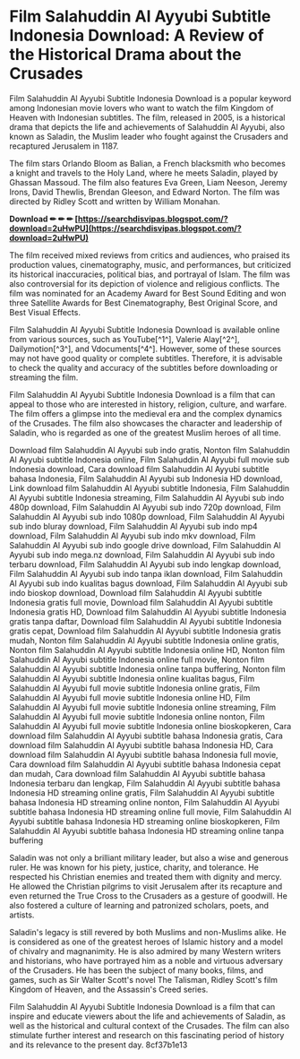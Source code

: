 
 
# Film Salahuddin Al Ayyubi Subtitle Indonesia Download: A Review of the Historical Drama about the Crusades
  
Film Salahuddin Al Ayyubi Subtitle Indonesia Download is a popular keyword among Indonesian movie lovers who want to watch the film Kingdom of Heaven with Indonesian subtitles. The film, released in 2005, is a historical drama that depicts the life and achievements of Salahuddin Al Ayyubi, also known as Saladin, the Muslim leader who fought against the Crusaders and recaptured Jerusalem in 1187.
  
The film stars Orlando Bloom as Balian, a French blacksmith who becomes a knight and travels to the Holy Land, where he meets Saladin, played by Ghassan Massoud. The film also features Eva Green, Liam Neeson, Jeremy Irons, David Thewlis, Brendan Gleeson, and Edward Norton. The film was directed by Ridley Scott and written by William Monahan.
 
**Download ✏ ✏ ✏ [https://searchdisvipas.blogspot.com/?download=2uHwPU](https://searchdisvipas.blogspot.com/?download=2uHwPU)**


  
The film received mixed reviews from critics and audiences, who praised its production values, cinematography, music, and performances, but criticized its historical inaccuracies, political bias, and portrayal of Islam. The film was also controversial for its depiction of violence and religious conflicts. The film was nominated for an Academy Award for Best Sound Editing and won three Satellite Awards for Best Cinematography, Best Original Score, and Best Visual Effects.
  
Film Salahuddin Al Ayyubi Subtitle Indonesia Download is available online from various sources, such as YouTube[^1^], Valerie Alay[^2^], Dailymotion[^3^], and Vdocuments[^4^]. However, some of these sources may not have good quality or complete subtitles. Therefore, it is advisable to check the quality and accuracy of the subtitles before downloading or streaming the film.
  
Film Salahuddin Al Ayyubi Subtitle Indonesia Download is a film that can appeal to those who are interested in history, religion, culture, and warfare. The film offers a glimpse into the medieval era and the complex dynamics of the Crusades. The film also showcases the character and leadership of Saladin, who is regarded as one of the greatest Muslim heroes of all time.
 
Download film Salahuddin Al Ayyubi sub indo gratis,  Nonton film Salahuddin Al Ayyubi subtitle Indonesia online,  Film Salahuddin Al Ayyubi full movie sub Indonesia download,  Cara download film Salahuddin Al Ayyubi subtitle bahasa Indonesia,  Film Salahuddin Al Ayyubi sub Indonesia HD download,  Link download film Salahuddin Al Ayyubi subtitle Indonesia,  Film Salahuddin Al Ayyubi subtitle Indonesia streaming,  Film Salahuddin Al Ayyubi sub indo 480p download,  Film Salahuddin Al Ayyubi sub indo 720p download,  Film Salahuddin Al Ayyubi sub indo 1080p download,  Film Salahuddin Al Ayyubi sub indo bluray download,  Film Salahuddin Al Ayyubi sub indo mp4 download,  Film Salahuddin Al Ayyubi sub indo mkv download,  Film Salahuddin Al Ayyubi sub indo google drive download,  Film Salahuddin Al Ayyubi sub indo mega.nz download,  Film Salahuddin Al Ayyubi sub indo terbaru download,  Film Salahuddin Al Ayyubi sub indo lengkap download,  Film Salahuddin Al Ayyubi sub indo tanpa iklan download,  Film Salahuddin Al Ayyubi sub indo kualitas bagus download,  Film Salahuddin Al Ayyubi sub indo bioskop download,  Download film Salahuddin Al Ayyubi subtitle Indonesia gratis full movie,  Download film Salahuddin Al Ayyubi subtitle Indonesia gratis HD,  Download film Salahuddin Al Ayyubi subtitle Indonesia gratis tanpa daftar,  Download film Salahuddin Al Ayyubi subtitle Indonesia gratis cepat,  Download film Salahuddin Al Ayyubi subtitle Indonesia gratis mudah,  Nonton film Salahuddin Al Ayyubi subtitle Indonesia online gratis,  Nonton film Salahuddin Al Ayyubi subtitle Indonesia online HD,  Nonton film Salahuddin Al Ayyubi subtitle Indonesia online full movie,  Nonton film Salahuddin Al Ayyubi subtitle Indonesia online tanpa buffering,  Nonton film Salahuddin Al Ayyubi subtitle Indonesia online kualitas bagus,  Film Salahuddin Al Ayyubi full movie subtitle Indonesia online gratis,  Film Salahuddin Al Ayyubi full movie subtitle Indonesia online HD,  Film Salahuddin Al Ayyubi full movie subtitle Indonesia online streaming,  Film Salahuddin Al Ayyubi full movie subtitle Indonesia online nonton,  Film Salahuddin Al Ayyubi full movie subtitle Indonesia online bioskopkeren,  Cara download film Salahuddin Al Ayyubi subtitle bahasa Indonesia gratis,  Cara download film Salahuddin Al Ayyubi subtitle bahasa Indonesia HD,  Cara download film Salahuddin Al Ayyubi subtitle bahasa Indonesia full movie,  Cara download film Salahuddin Al Ayyubi subtitle bahasa Indonesia cepat dan mudah,  Cara download film Salahuddin Al Ayyubi subtitle bahasa Indonesia terbaru dan lengkap,  Film Salahuddin Al Ayyubi subtitle bahasa Indonesia HD streaming online gratis,  Film Salahuddin Al Ayyubi subtitle bahasa Indonesia HD streaming online nonton,  Film Salahuddin Al Ayyubi subtitle bahasa Indonesia HD streaming online full movie,  Film Salahuddin Al Ayyubi subtitle bahasa Indonesia HD streaming online bioskopkeren,  Film Salahuddin Al Ayyubi subtitle bahasa Indonesia HD streaming online tanpa buffering
  
Saladin was not only a brilliant military leader, but also a wise and generous ruler. He was known for his piety, justice, charity, and tolerance. He respected his Christian enemies and treated them with dignity and mercy. He allowed the Christian pilgrims to visit Jerusalem after its recapture and even returned the True Cross to the Crusaders as a gesture of goodwill. He also fostered a culture of learning and patronized scholars, poets, and artists.
  
Saladin's legacy is still revered by both Muslims and non-Muslims alike. He is considered as one of the greatest heroes of Islamic history and a model of chivalry and magnanimity. He is also admired by many Western writers and historians, who have portrayed him as a noble and virtuous adversary of the Crusaders. He has been the subject of many books, films, and games, such as Sir Walter Scott's novel The Talisman, Ridley Scott's film Kingdom of Heaven, and the Assassin's Creed series.
  
Film Salahuddin Al Ayyubi Subtitle Indonesia Download is a film that can inspire and educate viewers about the life and achievements of Saladin, as well as the historical and cultural context of the Crusades. The film can also stimulate further interest and research on this fascinating period of history and its relevance to the present day.
 8cf37b1e13
 
